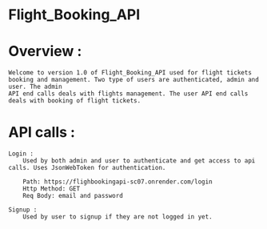 # Flight_Booking_API

# Overview : 
    Welcome to version 1.0 of Flight_Booking_API used for flight tickets booking and management. Two type of users are authenticated, admin and user. The admin
    API end calls deals with flights management. The user API end calls deals with booking of flight tickets.
    
# API calls :
    Login :
        Used by both admin and user to authenticate and get access to api calls. Uses JsonWebToken for authentication.
        
        Path: https://flighbookingapi-sc07.onrender.com/login
        Http Method: GET
        Req Body: email and password
        
    Signup :
        Used by user to signup if they are not logged in yet.
    
